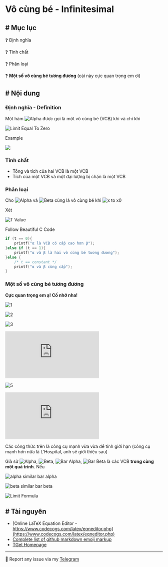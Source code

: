 # Vô cùng bé - Infinitesimal
## # Mục lục
:question: Định nghĩa

:question: Tính chất

:question: Phân loại

:question: **Một số vô cùng bé tương đương** (cái này cực quan trọng em ơi)

## # Nội dung
### Định nghĩa - Definition
Một hàm ![Alpha](https://latex.codecogs.com/gif.latex?\alpha(x)) được gọi là một vô cùng bé (VCB) khi và chỉ khi

![Limit Equal To Zero](https://latex.codecogs.com/gif.latex?\lim_{x\to&space;x_0}\alpha(x)=0)

Example

![](https://latex.codecogs.com/gif.latex?\lim_{x\to&space;\infty}\frac{1}{x}=0)

### Tính chất
- Tổng và tích của hai VCB là một VCB
- Tích của một VCB và một đại lượng bị chặn là một VCB

### Phân loại
Cho ![Alpha](https://latex.codecogs.com/gif.latex?\alpha(x)) và ![Beta](https://latex.codecogs.com/gif.latex?\beta(x)) cùng là vô cùng bé khi ![x to x0](https://latex.codecogs.com/gif.latex?x&space;\mapsto&space;x_0)

Xét

![T Value](https://latex.codecogs.com/gif.latex?t=\lim_{x\to&space;x_0}\frac{\alpha(x)}{\beta(x)})

Follow Beautiful C Code

```c
if (t == 0){
    printf("α là VCB có cấp cao hơn β");
}else if (t == 1){
    printf("α và β là hai vô cùng bé tương đương");
}else {
    /* t == constant */
    printf("α và β cùng cấp");
}
```

### Một số vô cùng bé tương đương
**Cực quan trọng em ạ! Cố nhớ nha!**

![1](https://latex.codecogs.com/gif.latex?\sin&space;\alpha\sim\alpha)

![2](https://latex.codecogs.com/gif.latex?\tan&space;\alpha\sim\alpha)

![3](https://latex.codecogs.com/gif.latex?1-\cos&space;\alpha\sim\frac{\alpha^2}{2})

![4](https://latex.codecogs.com/gif.latex?%5Cln%281&plus;%5Calpha%29%5Csim%20%5Calpha)

![5](https://latex.codecogs.com/gif.latex?e^\alpha-1\sim\alpha)

![6](https://latex.codecogs.com/gif.latex?%281&plus;%5Cmu%29%5E%5Calpha-1%5Csim%5Cmu.%5Calpha)

Các công thức trên là công cụ mạnh vừa vừa để tính giới hạn (công cụ mạnh hơn nữa là L'Hospital, anh sẽ giới thiệu sau)

Giả sử ![Alpha](https://latex.codecogs.com/gif.latex?\alpha), ![Beta](https://latex.codecogs.com/gif.latex?\beta), ![Bar Alpha](https://latex.codecogs.com/gif.latex?\bar{\alpha}), ![Bar Beta](https://latex.codecogs.com/gif.latex?\bar{\beta}) là các VCB **trong cùng một quá trình**. Nếu 

![alpha similar bar alpha](https://latex.codecogs.com/gif.latex?\alpha&space;\sim\bar{\alpha})

![beta similar bar beta](https://latex.codecogs.com/gif.latex?\beta&space;\sim\bar{\beta})

![Limit Formula](https://latex.codecogs.com/gif.latex?\dpi{120}&space;\rightarrow&space;\lim_{x\to&space;x_0}\frac{\alpha}{\beta}=\lim_{x\to&space;x_0}\frac{\bar{\alpha}}{\bar{\beta}})

## # Tài nguyên
- [Online LaTeX Equation Editor - https://www.codecogs.com/latex/eqneditor.php](https://www.codecogs.com/latex/eqneditor.php)
- [Complete list of github markdown emoji markup](https://gist.github.com/rxaviers/7360908)
- [TGet Homepage](/)
___

:love_letter: Report any issue via my [Telegram](https://t.me/taiprogramer)